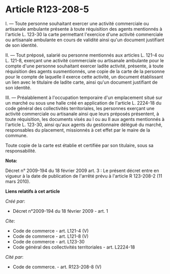 # Article R123-208-5

I. ― Toute personne souhaitant exercer une activité commerciale ou artisanale ambulante présente à toute réquisition des
agents mentionnés à l'article L. 123-30 la carte permettant l'exercice d'une activité commerciale ou artisanale ambulante en
cours de validité ainsi qu'un document justifiant de son identité. 

II. ― Tout préposé, salarié ou personne mentionnés aux articles L. 121-4 ou L. 121-8, exerçant une activité commerciale ou
artisanale ambulante pour le compte d'une personne souhaitant exercer ladite activité, présente, à toute réquisition des
agents susmentionnés, une copie de la carte de la personne pour le compte de laquelle il exerce cette activité, un document
établissant un lien avec le titulaire de ladite carte, ainsi qu'un document justifiant de son identité. 

III. ― Préalablement à l'occupation temporaire d'un emplacement situé sur un marché ou sous une halle créé en application de
l'article L. 2224-18 du code général des collectivités territoriales, les personnes exerçant une activité commerciale ou
artisanale ainsi que leurs préposés présentent, à toute réquisition, les documents visés au I ou au II aux agents mentionnés
à l'article L. 123-30, ainsi qu'aux agents du gestionnaire délégué du marché, responsables du placement, missionnés à cet
effet par le maire de la commune. 

Toute copie de la carte est établie et certifiée par son titulaire, sous sa responsabilité.

**Nota:**

Décret n° 2009-194 du 18 février 2009 art. 3 : Le présent décret entre en vigueur à la date de publication de l'arrêté prévu
à l'article       R 123-208-2 (11 mars 2010).

**Liens relatifs à cet article**

_Créé par_:

  - Décret n°2009-194 du 18 février 2009 - art. 1

_Cite_:

  - Code de commerce - art. L121-4 (V)
  - Code de commerce - art. L121-8 (V)
  - Code de commerce - art. L123-30
  - Code général des collectivités territoriales - art. L2224-18

_Cité par_:

  - Code de commerce. - art. R123-208-8 (V)
